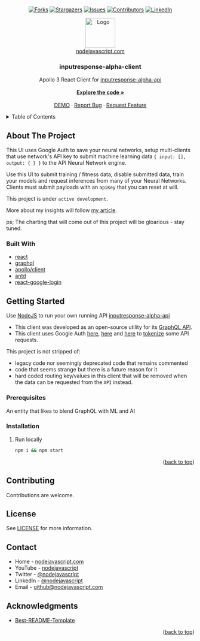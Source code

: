 <div id="top"></div>

<!--
*** Thanks for checking out the Best-README-Template. If you have a suggestion
*** that would make this better, please fork the repo and create a pull request
*** or simply open an issue with the tag "enhancement".
*** Don't forget to give the project a star!
*** Thanks again! Now go create something AMAZING! :D
-->



<!-- PROJECT SHIELDS -->
<!--
*** I'm using markdown "reference style" links for readability.
*** Reference links are enclosed in brackets [ ] instead of parentheses ( ).
*** See the bottom of this document for the declaration of the reference variables
*** for contributors-url, forks-url, etc. This is an optional, concise syntax you may use.
*** https://www.markdownguide.org/basic-syntax/#reference-style-links
-->

<br />
<div align="center">

  [![Forks][forks-shield]][forks-url]
  [![Stargazers][stars-shield]][stars-url]
  [![Issues][issues-shield]][issues-url]
  [![Contributors][contributors-shield]][contributors-url]
  [![LinkedIn][linkedin-shield]][linkedin-url]

  <a href="https://nodejavascript.com?ref=githubLogo">
    <img src="https://avatars.githubusercontent.com/u/105805523?v=4" alt="Logo" width="80" height="80">
    <br />
    nodejavascript.com
  </a>

<!-- line feeds break list of a tags below -->
<h3 align="center">inputresponse-alpha-client</h3>
  <p align="center">
    Apollo 3 React Client for
    <a href="https://github.com/nodejavascript/inputresponse-alpha-api">inputresponse-alpha-api</a>
    <br />
    <br />
    <a href="https://github.com/nodejavascript/inputresponse-alpha-client/blob/master/src/index.js"><strong>Explore the code »</strong></a>
    <br />
    <br />
    <a href="https://nodejavascript.com/demo-coming-soon">DEMO</a>
    ·
    <a href="https://github.com/nodejavascript/inputresponse-alpha-client/issues">Report Bug</a>
    ·
    <a href="https://github.com/nodejavascript/inputresponse-alpha-client/issues">Request Feature</a>
  </p>
</div>



<!-- TABLE OF CONTENTS -->
<details>
  <summary>Table of Contents</summary>
  <ol>
    <li>
      <a href="#about-the-project">About The Project</a>
      <ul>
        <li><a href="#built-with">Built With</a></li>
      </ul>
    </li>
    <li>
      <a href="#getting-started">Getting Started</a>
      <ul>
        <li><a href="#prerequisites">Prerequisites</a></li>
        <li><a href="#installation">Installation</a></li>
      </ul>
    </li>
    <li><a href="#contributing">Contributing</a></li>
    <li><a href="#license">License</a></li>
    <li><a href="#contact">Contact</a></li>
    <li><a href="#acknowledgments">Acknowledgments</a></li>
  </ol>
</details>



<!-- ABOUT THE PROJECT -->
## About The Project
This UI uses Google Auth to save your neural networks, setup multi-clients that use network's API key to submit machine learning data `{ input: [], output: { } }` to the API Neural Network engine.

Use this UI to submit training / fitness data, disable submitted data, train your models and request inferences from many of your Neural Networks. Clients must submit payloads with an `apiKey` that you can reset at will.

This project is under `active development`.

More about my insights will follow [my article](https://nodejavascript.com/a-neural-network-engine?ref=githubAbout).

ps; The charting that will come out of this project will be gloarious - stay tuned.

### Built With

* [react](https://www.npmjs.com/package/react)
* [graphql](https://npmjs.com/package/graphql)
* [apollo/client](https://npmjs.com/package/apollo/client)
* [antd](https://npmjs.com/package/antd)
* [react-google-login](https://npmjs.com/package/react-google-login)

<!-- GETTING STARTED -->
## Getting Started
Use [NodeJS](https://github.com/nodejs) to run your own running API [inputresponse-alpha-api](https://github.com/nodejavascript/inputresponse-alpha-api)

- This client was developed as an open-source utility for its [GraphQL API](https://github.com/nodejavascript/inputresponse-alpha-api).
- This client uses Google Auth [here](https://github.com/nodejavascript/inputresponse-alpha-client/blob/master/src/components/Login.js#L13), [here](https://github.com/nodejavascript/inputresponse-alpha-client/blob/master/src/models/Auth.js#L10) and [here](https://github.com/nodejavascript/inputresponse-alpha-api/blob/master/src/logic/googleauth.js#L5) to [tokenize](https://github.com/nodejavascript/inputresponse-alpha-client/blob/master/src/lib/apolloclient.js#L34-L50) some API requests.

This project is not stripped of:
- legacy code nor seemingly deprecated code that remains commented
- code that seems strange but there is a future reason for it
- hard coded routing key/values in this client that will be removed when the data can be requested from the `API` instead.

### Prerequisites
An entity that likes to blend GraphQL with ML and AI

### Installation
1. Run locally
   ```sh
   npm i && npm start
   ```

<p align="right">(<a href="#top">back to top</a>)</p>

<!-- CONTRIBUTING -->
## Contributing

Contributions are welcome.

<!-- LICENSE -->
## License

See [LICENSE](https://github.com/nodejavascript/inputresponse-alpha-client/blob/main/LICENSE) for more information.

<!-- CONTACT -->
## Contact
* Home - [nodejavascript.com](https://nodejavascript.com?ref=githubContact)
* YouTube - [nodejavascript](https://www.youtube.com/channel/UCZFJHjd0c79xyj2SpB8UbJg)
* Twitter - [@nodejavascript](https://twitter.com/nodejavascript)
* LinkedIn - [@nodejavascript](https://linkedin.com/in/georgefielder)
* Email - [github@nodejavascript.com](mailto:github@nodejavascript.com)

<!-- ACKNOWLEDGMENTS -->
## Acknowledgments
* [Best-README-Template](https://github.com/othneildrew/Best-README-Template)


<p align="right">(<a href="#top">back to top</a>)</p>


<!-- MARKDOWN LINKS & IMAGES -->
<!-- https://www.markdownguide.org/basic-syntax/#reference-style-links -->
[contributors-shield]: https://img.shields.io/github/contributors/nodejavascript/inputresponse-alpha-client.svg?style=plastic
[contributors-url]: https://github.com/nodejavascript/inputresponse-alpha-client/graphs/contributors
[forks-shield]: https://img.shields.io/github/forks/nodejavascript/inputresponse-alpha-client.svg?style=plastic
[forks-url]: https://github.com/nodejavascript/inputresponse-alpha-client/network/members
[stars-shield]: https://img.shields.io/github/stars/nodejavascript/inputresponse-alpha-client.svg?style=plastic
[stars-url]: https://github.com/nodejavascript/inputresponse-alpha-client/stargazers
[issues-shield]: https://img.shields.io/github/issues/nodejavascript/inputresponse-alpha-client.svg?style=plastic
[issues-url]: https://github.com/nodejavascript/inputresponse-alpha-client/issues
[license-shield]: https://img.shields.io/github/license/nodejavascript/inputresponse-alpha-client.svg?style=plastic
[license-url]: https://github.com/nodejavascript/inputresponse-alpha-client/blob/master/LICENSE.txt
[linkedin-shield]: https://img.shields.io/badge/-LinkedIn-black.svg??style=social&logo=appveyor
[linkedin-url]: https://linkedin.com/in/georgefielder
